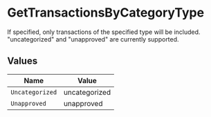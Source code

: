 # GetTransactionsByCategoryType

If specified, only transactions of the specified type will be included. "uncategorized" and "unapproved" are currently supported.


## Values

| Name            | Value           |
| --------------- | --------------- |
| `Uncategorized` | uncategorized   |
| `Unapproved`    | unapproved      |